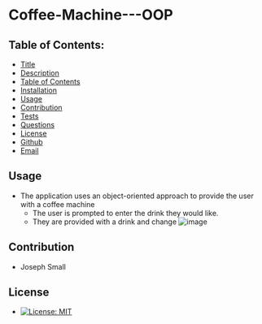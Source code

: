 # Coffee-Machine---OOP
## Table of Contents:
* [Title](#Coffee-Machine)
* [Description](#Description)
* [Table of Contents](#TableofContents)
* [Installation](#Installation)
* [Usage](#Usage)
* [Contribution](#Contribution)
* [Tests](#Tests)
* [Questions](#Questions)
* [License](#License)
* [Github](#Github)
* [Email](#Email)

<!-- ## Installation 
- Inquirer package was installed for the application
- Jest package was installed for the application -->

## Usage
  - The application uses an object-oriented approach to provide the user with a coffee machine
    - The user is prompted to enter the drink they would like.
    - They are provided with a drink and change
![image](https://user-images.githubusercontent.com/63420051/119207770-67c38300-ba6d-11eb-9d4a-5ba41267e69e.png)

## Contribution 
  - Joseph Small
## License 
  - [![License: MIT](https://img.shields.io/badge/License-MIT-yellow.svg)](https://opensource.org/licenses/MIT)
